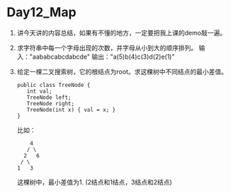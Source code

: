 # Day12_Map

1. 讲今天讲的内容总结，如果有不懂的地方，一定要把我上课的demo敲一遍。

2. 求字符串中每一个字母出现的次数，并字母从小到大的顺序排列。
输入："aababcabcdabcde"
输出："a(5)b(4)c(3)d(2)e(1)"

3. 给定一棵二叉搜索树，它的根结点为root。求这棵树中不同结点的最小差值。
    ```
    public class TreeNode {
       int val;
       TreeNode left;
       TreeNode right;
       TreeNode(int x) { val = x; }
    }
    ```
    比如：
    ```
        4
       / \
      2   6
     / \    
    1   3  
    ```
    这棵树中，最小差值为1. (2结点和1结点，3结点和2结点)